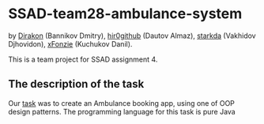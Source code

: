 # SSAD-team28-ambulance-system
by [Dirakon](https://github.com/Dirakon) (Bannikov Dmitry), [hir0github](https://github.com/hir0github) (Dautov Almaz), [starkda](https://github.com/starkda) (Vakhidov Djhovidon), [xFonzie](https://github.com/xFonzie) (Kuchukov Danil).

This is a team project for SSAD assignment 4.
## The description of the task
Our [task](https://docs.google.com/document/d/1MlSFBiwkHJ6vB-HYCIXd3NcC_fdYKRGp7DmvvDefBTw/edit) was to create an Ambulance booking app, using one of OOP design patterns. The programming language for this task is pure Java

